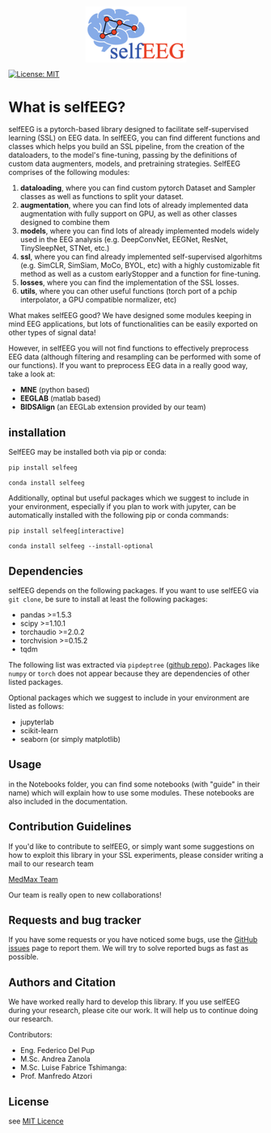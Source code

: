 <img src="Images/LibraryLogo.png" 
        alt="Picture" 
        width="200" 
        style="display: block; margin: 0 auto" />

[![License: MIT](https://img.shields.io/badge/License-MIT-yellow.svg)](https://opensource.org/licenses/MIT)

# What is selfEEG?
selfEEG is a pytorch-based library designed to facilitate self-supervised learning (SSL) on EEG data. In selfEEG, you can find different functions and classes which helps you build an SSL pipeline, from the creation of the dataloaders, to the model's fine-tuning, passing by the definitions of custom data augmenters, models, and pretraining strategies.
SelfEEG comprises of the following modules:

1. **dataloading**, where you can find custom pytorch Dataset and Sampler classes as well as functions to split your dataset.
2. **augmentation**, where you can find lots of already implemented data augmentation with fully support on GPU, as well as other classes designed to combine them
3. **models**, where you can find lots of already implemented models widely used in the EEG analysis (e.g. DeepConvNet, EEGNet, ResNet, TinySleepNet, STNet, etc.)
4. **ssl**, where you can find already implemented self-supervised algorhitms (e.g. SimCLR, SimSiam, MoCo, BYOL, etc) with a highly customizable fit method as well as a custom earlyStopper and a function for fine-tuning.
5. **losses**, where you can find the implementation of the SSL losses.
6. **utils**, where you can other useful functions (torch port of a pchip interpolator, a GPU compatible normalizer, etc)

What makes selfEEG good? We have designed some modules keeping in mind EEG applications, but lots of functionalities can be easily exported on other types of signal data!

However, in selfEEG you will not find functions to effectively preprocess EEG data (although filtering and resampling can be performed with some of our functions).
If you want to preprocess EEG data in a really good way, take a look at:

- **MNE** (python based)
- **EEGLAB** (matlab based)
- **BIDSAlign** (an EEGLab extension provided by our team)

## installation
SelfEEG may be installed both via pip or conda:
```
pip install selfeeg
```
```
conda install selfeeg
```
Additionally, optinal but useful packages which we suggest to include in your environment, especially if you plan to work with jupyter, can be automatically installed with the following pip or conda commands:
```
pip install selfeeg[interactive]
```
```
conda install selfeeg --install-optional
```

## Dependencies
selfEEG depends on the following packages. If you want to use selfEEG via ``git clone``, be sure to install at least the following packages:

- pandas >=1.5.3
- scipy >=1.10.1
- torchaudio >=2.0.2
- torchvision >=0.15.2
- tqdm

The following list was extracted via ``pipdeptree`` ([github repo](https://github.com/tox-dev/pipdeptree/tree/main)). Packages like ``numpy`` or ``torch`` does not appear because they are dependencies of other listed packages.

Optional packages which we suggest to include in your environment are listed as follows:

- jupyterlab
- scikit-learn
- seaborn (or simply matplotlib)

## Usage
in the Notebooks folder, you can find some notebooks (with "guide" in their name) which will explain how to use some modules. These notebooks are also included in the documentation.

## Contribution Guidelines
If you'd like to contribute to selfEEG, or simply want some suggestions on how to exploit this library in your SSL experiments, please consider writing a mail to our research team

[MedMax Team](mailto:manfredo.atzori@unipd.it&cc=federico.delpup@studenti.unipd.it,andrea.zanola@studenti.unipd.it,louisfabrice.tshimanga@unipd.it)

Our team is really open to new collaborations!

## Requests and bug tracker
If you have some requests or you have noticed some bugs, use the [GitHub issues](https://github.com/MedMaxLab/selfEEG/issues) page to report them. We will try to solve reported bugs as fast as possible.

## Authors and Citation
We have worked really hard to develop this library. If you use selfEEG during your research, please cite our work. It will help us to continue doing our research.

Contributors:
- Eng. Federico Del Pup
- M.Sc. Andrea Zanola
- M.Sc. Luise Fabrice Tshimanga: 
- Prof. Manfredo Atzori

## License
see 
[MIT Licence](LICENSE.txt)












